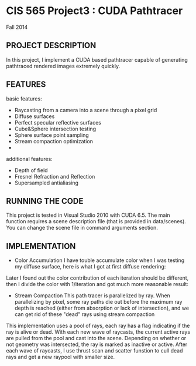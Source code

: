 CIS 565 Project3 : CUDA Pathtracer
===================

Fall 2014


## PROJECT DESCRIPTION
In this project, I implement a CUDA based pathtracer capable of
generating pathtraced rendered images extremely quickly. 

## FEATURES
basic features:
* Raycasting from a camera into a scene through a pixel grid
* Diffuse surfaces
* Perfect specular reflective surfaces
* Cube&Sphere intersection testing
* Sphere surface point sampling
* Stream compaction optimization 
* 

additional features:
* Depth of field
* Fresnel Refraction and Reflection
* Supersampled antialiasing

## RUNNING THE CODE
This project is tested in Visual Studio 2010 with CUDA 6.5.
The main function requires a scene description file (that is provided in data/scenes). 
You can change the scene file in command arguments section.


## IMPLEMENTATION
* Color Accumulation
I have touble accumulate color when I was testing my diffuse surface, here is what I got at first diffuse rendering:

Later I found out the color contribution of each iteration should be different, then I divide the color with 1/iteration and got much more reasonable result: 

* Stream Compaction
This path tracer is parallelized by ray. When parallelizing by pixel, some ray paths die out before the maximum ray depth is reached (either from absorption or lack of intersection), and we can get rid of these "dead" rays using stream compaction

This implementation uses a pool of rays, each ray has a flag indicating if the ray is alive or dead. With each new wave of raycasts, the current active rays are pulled from the pool and cast into the scene. Depending on whether or not geometry was intersected, the ray is marked as inactive or active. After each wave of raycasts, I use thrust scan and scatter funstion to cull dead rays and get a new raypool with smaller size. 

